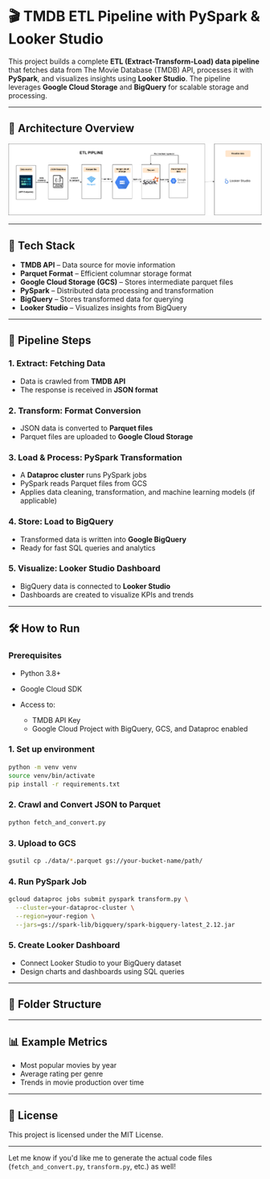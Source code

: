 # 🎬 TMDB ETL Pipeline with PySpark & Looker Studio

This project builds a complete **ETL (Extract-Transform-Load) data pipeline** that fetches data from The Movie Database (TMDB) API, processes it with **PySpark**, and visualizes insights using **Looker Studio**. The pipeline leverages **Google Cloud Storage** and **BigQuery** for scalable storage and processing.

---

## 📌 Architecture Overview

![ETL Pipeline](./BigData%20architecture-Page-2.drawio.png)

---

## 🔧 Tech Stack

* **TMDB API** – Data source for movie information
* **Parquet Format** – Efficient columnar storage format
* **Google Cloud Storage (GCS)** – Stores intermediate parquet files
* **PySpark** – Distributed data processing and transformation
* **BigQuery** – Stores transformed data for querying
* **Looker Studio** – Visualizes insights from BigQuery

---

## 🚀 Pipeline Steps

### 1. **Extract: Fetching Data**

* Data is crawled from **TMDB API**
* The response is received in **JSON format**

### 2. **Transform: Format Conversion**

* JSON data is converted to **Parquet files**
* Parquet files are uploaded to **Google Cloud Storage**

### 3. **Load & Process: PySpark Transformation**

* A **Dataproc cluster** runs PySpark jobs
* PySpark reads Parquet files from GCS
* Applies data cleaning, transformation, and machine learning models (if applicable)

### 4. **Store: Load to BigQuery**

* Transformed data is written into **Google BigQuery**
* Ready for fast SQL queries and analytics

### 5. **Visualize: Looker Studio Dashboard**

* BigQuery data is connected to **Looker Studio**
* Dashboards are created to visualize KPIs and trends

---

## 🛠️ How to Run

### Prerequisites

* Python 3.8+
* Google Cloud SDK
* Access to:

  * TMDB API Key
  * Google Cloud Project with BigQuery, GCS, and Dataproc enabled

### 1. Set up environment

```bash
python -m venv venv
source venv/bin/activate
pip install -r requirements.txt
```

### 2. Crawl and Convert JSON to Parquet

```bash
python fetch_and_convert.py
```

### 3. Upload to GCS

```bash
gsutil cp ./data/*.parquet gs://your-bucket-name/path/
```

### 4. Run PySpark Job

```bash
gcloud dataproc jobs submit pyspark transform.py \
  --cluster=your-dataproc-cluster \
  --region=your-region \
  --jars=gs://spark-lib/bigquery/spark-bigquery-latest_2.12.jar
```

### 5. Create Looker Dashboard

* Connect Looker Studio to your BigQuery dataset
* Design charts and dashboards using SQL queries

---

## 📁 Folder Structure



---

## 📊 Example Metrics

* Most popular movies by year
* Average rating per genre
* Trends in movie production over time

---

## 📄 License

This project is licensed under the MIT License.

---

Let me know if you'd like me to generate the actual code files (`fetch_and_convert.py`, `transform.py`, etc.) as well!
